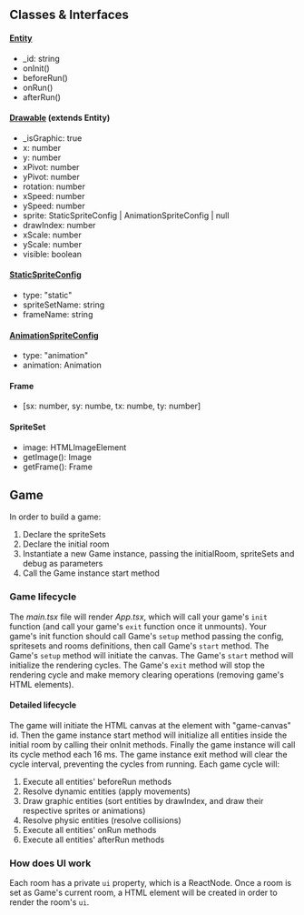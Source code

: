 ## Classes & Interfaces

#### [Entity](./Entity.ts)

- \_id: string
- onInit()
- beforeRun()
- onRun()
- afterRun()

#### [Drawable](./Graphic.ts) (extends Entity)

- \_isGraphic: true
- x: number
- y: number
- xPivot: number
- yPivot: number
- rotation: number
- xSpeed: number
- ySpeed: number
- sprite: StaticSpriteConfig | AnimationSpriteConfig | null
- drawIndex: number
- xScale: number
- yScale: number
- visible: boolean

#### [StaticSpriteConfig](./Graphic.ts)

- type: "static"
- spriteSetName: string
- frameName: string

#### [AnimationSpriteConfig](./Graphic.ts)

- type: "animation"
- animation: Animation

#### Frame

- [sx: number, sy: numbe, tx: numbe, ty: number]

#### SpriteSet

- image: HTMLImageElement
- getImage(): Image
- getFrame(): Frame

## Game

In order to build a game:

1. Declare the spriteSets
2. Declare the initial room
3. Instantiate a new Game instance, passing the initialRoom, spriteSets and debug as parameters
4. Call the Game instance start method

### Game lifecycle

The _main.tsx_ file will render _App.tsx_, which will call your game's `init` function (and call your game's `exit` function once it unmounts).
Your game's init function should call Game's `setup` method passing the config, spritesets and rooms definitions, then call Game's `start` method.
The Game's `setup` method will initiate the canvas. The Game's `start` method will initialize the rendering cycles. The Game's `exit` method will stop the rendering cycle and make memory clearing operations (removing game's HTML elements).

#### Detailed lifecycle

The game will initiate the HTML canvas at the element with "game-canvas" id. Then the game instance start method will initialize all entities inside the initial room by calling their onInit methods. Finally the game instance will call its cycle method each 16 ms. The game instance exit method will clear the cycle interval, preventing the cycles from running.
Each game cycle will:

1. Execute all entities' beforeRun methods
2. Resolve dynamic entities (apply movements)
3. Draw graphic entities (sort entities by drawIndex, and draw their respective sprites or animations)
4. Resolve physic entities (resolve collisions)
5. Execute all entities' onRun methods
6. Execute all entities' afterRun methods

### How does UI work

Each room has a private `ui` property, which is a ReactNode. Once a room is set as Game's current room, a HTML element will be created in order to render the room's `ui`.
